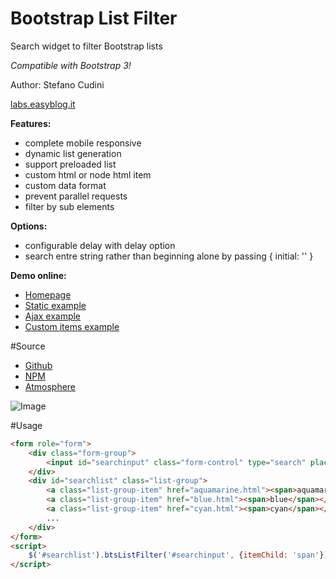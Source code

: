 Bootstrap List Filter
============

Search widget to filter Bootstrap lists

*Compatible with Bootstrap 3!*

Author: Stefano Cudini

[labs.easyblog.it](http://labs.easyblog.it/)

**Features:**
* complete mobile responsive
* dynamic list generation
* support preloaded list
* custom html or node html item
* custom data format
* prevent parallel requests
* filter by sub elements

**Options:**
* configurable delay with delay option
* search entre string rather than beginning alone by passing { initial: '' }

**Demo online:**
* [Homepage](http://labs.easyblog.it/bootstrap-list-filter/)
* [Static example](http://labs.easyblog.it/bootstrap-list-filter/examples/static.html)
* [Ajax example](http://labs.easyblog.it/bootstrap-list-filter/examples/dynamic-list-search.html)
* [Custom items example](http://labs.easyblog.it/bootstrap-list-filter/examples/custom-list-item.html)

#Source
* [Github](https://github.com/stefanocudini/bootstrap-list-filter)
* [NPM](https://npmjs.org/package/bootstrap-list-filter)  
* [Atmosphere](https://atmosphere.meteor.com/package/bootstrap-list-filter)


![Image](https://raw.githubusercontent.com/stefanocudini/bootstrap-list-filter/master/images/bootstrap-list-filter.png)

#Usage
```html
<form role="form">
	<div class="form-group">
		<input id="searchinput" class="form-control" type="search" placeholder="Search..." />
	</div>
	<div id="searchlist" class="list-group">
		<a class="list-group-item" href="aquamarine.html"><span>aquamarine</span></a>
		<a class="list-group-item" href="blue.html"><span>blue</span></a>
		<a class="list-group-item" href="cyan.html"><span>cyan</span></a>
		...
	</div>
</form>
<script>
	$('#searchlist').btsListFilter('#searchinput', {itemChild: 'span'});
</script>
```
